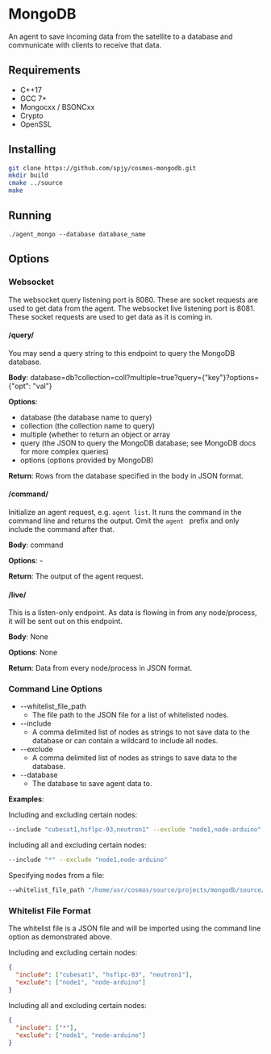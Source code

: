 # MongoDB

An agent to save incoming data from the satellite to a database and communicate with clients to receive that data.

## Requirements

* C++17
* GCC 7+
* Mongocxx / BSONCxx
* Crypto
* OpenSSL

## Installing

```bash
git clone https://github.com/spjy/cosmos-mongodb.git
mkdir build
cmake ../source
make
```

## Running

```
./agent_mongo --database database_name
```

## Options

### Websocket

The websocket query listening port is 8080. These are socket requests are used to get data from the agent.
The websocket live listening port is 8081. These socket requests are used to get data as it is coming in.

#### /query/
You may send a query string to this endpoint to query the MongoDB database.

**Body**: database=db?collection=coll?multiple=true?query={"key"}?options={"opt": "val"}

**Options**:
* database (the database name to query)
* collection (the collection name to query)
* multiple (whether to return an object or array
* query (the JSON to query the MongoDB database; see MongoDB docs for more complex queries)
* options (options provided by MongoDB)

**Return**: Rows from the database specified in the body in JSON format.

#### /command/
Initialize an agent request, e.g. `agent list`. It runs the command in the command line and returns the output. Omit the `agent ` prefix and only include the command after that.

**Body**: command

**Options**: -

**Return**: The output of the agent request.

#### /live/
This is a listen-only endpoint. As data is flowing in from any node/process, it will be sent out on this endpoint.

**Body**: None

**Options**: None

**Return**: Data from every node/process in JSON format.



### Command Line Options

* --whitelist_file_path
  * The file path to the JSON file for a list of whitelisted nodes.
* --include
  * A comma delimited list of nodes as strings to not save data to the database or can contain a wildcard to include all nodes.
* --exclude
  * A comma delimited list of nodes as strings to save data to the database.
* --database
  * The database to save agent data to.

**Examples**:

Including and excluding certain nodes:
```bash
--include "cubesat1,hsflpc-03,neutron1" --exclude "node1,node-arduino" --database "agent_dump"
```

Including all and excluding certain nodes:
```bash
--include "*" --exclude "node1,node-arduino"
```

Specifying nodes from a file:
```bash
--whitelist_file_path "/home/usr/cosmos/source/projects/mongodb/source/nodes.json"
```

### Whitelist File Format

The whitelist file is a JSON file and will be imported using the command line option as demonstrated above.

Including and excluding certain nodes:
```json
{
  "include": ["cubesat1", "hsflpc-03", "neutron1"],
  "exclude": ["node1", "node-arduino"]
}
```

Including all and excluding certain nodes:
```json
{
  "include": ["*"],
  "exclude": ["node1", "node-arduino"]
}
```
